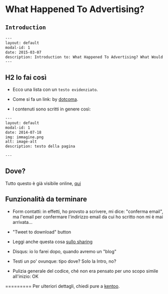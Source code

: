 What Happened To Advertising?
=========================

## `Introduction` 

```txt
---
layout: default
modal-id: 1
date: 2015-03-07
description: Introduction to: What Happened To Advertising? What Would Gossage Do?
---
```



## H2 lo fai così
 - Ecco una lista con un `testo evidenziato`.
 - Come si fa un link: by [dotcoma](http://dotcoma.it).
 
 - I contenuti sono scritti in genere così:
```txt
---
layout: default
modal-id: 1
date: 2014-07-18
img: immagine.png
alt: image-alt
description: testo della pagina

---
```

## Dove?
Tutto questo è già visibile online, [qui](http://dotcoma.github.io/)

## Funzionalità da terminare
- Form contatti: in effetti, ho provsto a scrivere, mi dice: "conferma email", ma 
l'email per confermare l'indirizzo email da cui ho scritto non mi è mai arrivata...

- "Tweet to download" button
- Leggi anche questa cosa [sullo sharing](http://blog.getsocial.io/why-dark-social-sharing-isnt-light-years-away)
- Disqus: io lo farei dopo, quando avremo un "blog"
- Testi un po' ovunque: tipo dove? Solo la Intro, no?
- Pulizia generale del codice, ché non era pensato per uno scopo simile all'inizio: OK

=========
Per ulteriori dettagli, chiedi pure a [kentoo](http://margiovanni.com).
